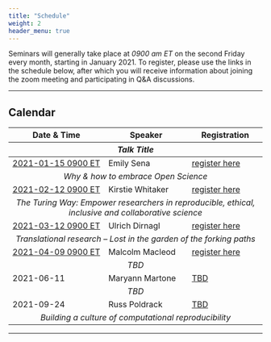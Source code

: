 ```yaml
---
title: "Schedule"
weight: 2
header_menu: true
---
```


Seminars will generally take place at *0900 am ET* on the second Friday every month, starting in January 2021. To register, please use the links in the schedule below, after which you will receive information about joining the zoom meeting and participating in Q&A discussions.

---

## Calendar

<!--
||<th colspan=3>Talk Title</th>|
||Date & Time|Speaker|Event Link|
|--|--|--|--|
|<td colspan=3>Why & how to embrace Open Science</td>
||[2021-01-15 0900 ET](https://arewemeetingyet.com/New%20York/2021-01-15/09:00)| Emily Sena| [link]()|
||2021-02-12 0900 ET| Kirstie Whitaker| [The Turing Way: Empower researchers in reproducible, ethical, inclusive and collaborative science]()|
||2021-03-12 0900 ET | Ulrich Dirnagl| [TBD]()|
||2021-04-09 0900 ET | Malcolm Macleod| [TBD]()|
||2021-06-11 Time TBD| Maryann Martone| [TBD]()|
||2021-09-24 Time TBD| Russ Poldrack| [TBD]()|
-->

<table>
<thead>
<tr>
<th>Date & Time</th>
<th>Speaker</th>
<th>Registration</th>
</tr>
<tr>
<th colspan = 3><center><em>Talk Title</em></center></th>
</tr>
</thead>
<tbody>
<tr>
<td><a href="https://arewemeetingyet.com/New%20York/2021-01-15/09:00">2021-01-15 0900 ET</a></td>
<td>Emily Sena</td>
<td><a href="https://ufl.libcal.com/calendar/HSCLWorkshops/2021-01-15_Emily-Sena-seminar">register here</a></td>
</tr>
<tr>
<td colspan=3><center>
<em>Why & how to embrace Open Science</em>
</center></td>
</tr>
<tr>
<td><a href="https://arewemeetingyet.com/New%20York/2021-02-12/09:00">2021-02-12 0900 ET</a></td>
<td>Kirstie Whitaker</td>
<td><a href="https://ufl.libcal.com/calendar/HSCLWorkshops/2021-02-12_Kirstie-Whitaker-seminar">register here</a></td>
</tr>
<tr>
<td colspan=3><center>
<em>The Turing Way: Empower researchers in reproducible, ethical, inclusive and collaborative science</em>
</center></td>
</tr>
<tr>
<td><a href="https://arewemeetingyet.com/New%20York/2021-03-12/09:00">2021-03-12 0900 ET</a></td>
<td>Ulrich Dirnagl</td>
<td><a href="https://ufl.libcal.com/calendar/HSCLWorkshops/2021-03-12_Ulrich-Dirnagl-seminar">register here</a></td>
</tr>
<tr>
<td colspan=3><center>
<em>Translational research – Lost in the garden of the forking paths</em>
</center></td>
</tr>
<tr>
<td><a href="https://arewemeetingyet.com/New%20York/2021-04-09/09:00">2021-04-09 0900 ET</a></td>
<td>Malcolm Macleod</td>
<td><a href="https://ufl.libcal.com/calendar/HSCLWorkshops/2021-04-09_Malcolm-Macleod-seminar">register here</a></td>
</tr>
<tr>
<td colspan=3><center>
<em>TBD</em>
</center></td>
</tr>
<tr>
<td>2021-06-11</td>
<td>Maryann Martone</td>
<td><a href="">TBD</a></td>
</tr>
<tr>
<td colspan=3><center>
<em>TBD</em>
</center></td>
</tr>
<tr>
<td>2021-09-24</td>
<td>Russ Poldrack</td>
<td><a href="">TBD</a></td>
</tr>
<tr>
<td colspan=3><center>
<em>Building a culture of computational reproducibility</em>
</center></td>
</tr>
</tbody>
</table>


---


